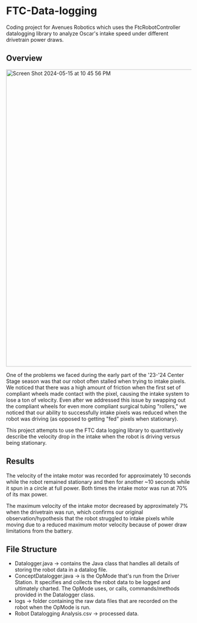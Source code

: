 # FTC-Data-logging
Coding project for Avenues Robotics which uses the FtcRobotController datalogging library to analyze Oscar's intake speed under different drivetrain power draws.

## Overview
<img width="806" alt="Screen Shot 2024-05-15 at 10 45 56 PM" src="https://github.com/hawkbsilleee/FTC-Data-logging/assets/43685920/8064e7cf-bc17-47a9-ae28-3ef7cccc4d31">

One of the problems we faced during the early part of the '23-'24 Center Stage season was that our robot often stalled when trying to intake pixels. We noticed that there was a high amount of friction when the first set of compliant wheels made contact with the pixel, causing the intake system to lose a ton of velocity. Even after we addressed this issue by swapping out the compliant wheels for even more compliant surgical tubing "rollers," we noticed that our ability to successfully intake pixels was reduced when the robot was driving (as opposed to getting "fed" pixels when stationary).  

This project attempts to use the FTC data logging library to quantitatively describe the velocity drop in the intake when the robot is driving versus being stationary.  

## Results
The velocity of the intake motor was recorded for approximately 10 seconds while the robot remained stationary and then for another ~10 seconds while it spun in a circle at full power. Both times the intake motor was run at 70% of its max power.   

The maximum velocity of the intake motor decreased by approximately 7% when the drivetrain was run, which confirms our original observation/hypothesis that the robot struggled to intake pixels while moving due to a reduced maximum motor velocity because of power draw limitations from the battery.    

## File Structure
* Datalogger.java -> contains the Java class that handles all details of storing the robot data in a datalog file.
* ConceptDatalogger.java -> is the OpMode that's run from the Driver Station. It specifies and collects the robot data to be logged and ultimately charted. The OpMode uses, or calls, commands/methods provided in the Datalogger class.
* logs -> folder containing the raw data files that are recorded on the robot when the OpMode is run.
* Robot Datalogging Analysis.csv -> processed data. 
